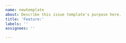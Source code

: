 ```yaml
---
name: newtemplate
about: Describe this issue template's purpose here.
title: 'Feature:'
labels: ''
assignees: ''

---
```



